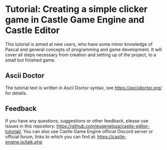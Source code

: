 # Tutorial: Creating a simple clicker game in Castle Game Engine and Castle Editor

This tutorial is aimed at new users, who have some minor knowledge of Pascal and general concepts of programming and game development. It will cover all steps necessary from creation and setting up of the project, to a small but finished game.

## Ascii Doctor

The tutorial text is written in Ascii Doctor syntax, see https://asciidoctor.org/ for details.

## Feedback

If you have any questions, suggestions or other feedback, please use Issues in this repository: https://github.com/eugeneloza/castle-editor-tutorial/. You can also use Castle Game Engine official Discord server or official forum, links to which you can find at: https://castle-engine.io/talk.php
